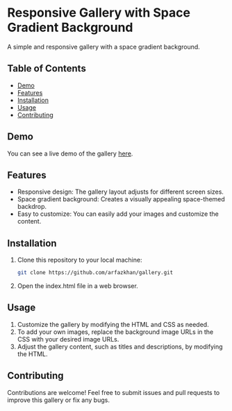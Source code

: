 # Responsive Gallery with Space Gradient Background

A simple and responsive gallery with a space gradient background.

## Table of Contents

- [Demo](#demo)
- [Features](#features)
- [Installation](#installation)
- [Usage](#usage)
- [Contributing](#contributing)


## Demo

You can see a live demo of the gallery [here](https://arfazkhan.github.io/gallery/). 

## Features

- Responsive design: The gallery layout adjusts for different screen sizes.
- Space gradient background: Creates a visually appealing space-themed backdrop.
- Easy to customize: You can easily add your images and customize the content.

## Installation

1. Clone this repository to your local machine:
   ```bash
   git clone https://github.com/arfazkhan/gallery.git
2. Open the index.html file in a web browser.

## Usage

1. Customize the gallery by modifying the HTML and CSS as needed.
2. To add your own images, replace the background image URLs in the CSS with your desired image URLs.
3. Adjust the gallery content, such as titles and descriptions, by modifying the HTML.

## Contributing

Contributions are welcome! Feel free to submit issues and pull requests to improve this gallery or fix any bugs.


